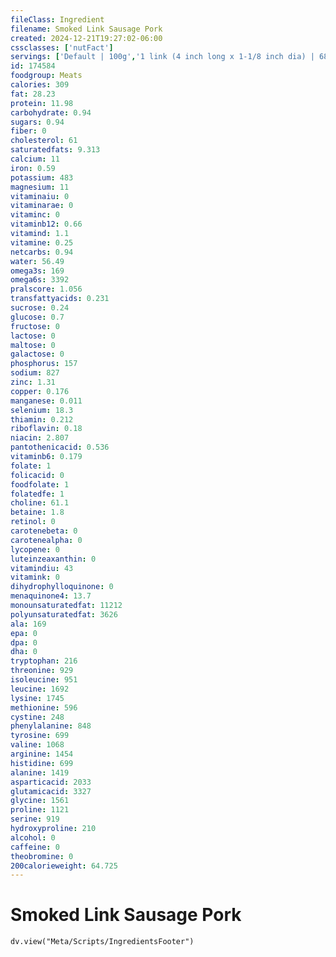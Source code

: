 ```yaml
---
fileClass: Ingredient
filename: Smoked Link Sausage Pork
created: 2024-12-21T19:27:02-06:00
cssclasses: ['nutFact']
servings: ['Default | 100g','1 link (4 inch long x 1-1/8 inch dia) | 68','1 link, little (2 inch long x 3/4 inch dia) | 16']
id: 174584
foodgroup: Meats
calories: 309
fat: 28.23
protein: 11.98
carbohydrate: 0.94
sugars: 0.94
fiber: 0
cholesterol: 61
saturatedfats: 9.313
calcium: 11
iron: 0.59
potassium: 483
magnesium: 11
vitaminaiu: 0
vitaminarae: 0
vitaminc: 0
vitaminb12: 0.66
vitamind: 1.1
vitamine: 0.25
netcarbs: 0.94
water: 56.49
omega3s: 169
omega6s: 3392
pralscore: 1.056
transfattyacids: 0.231
sucrose: 0.24
glucose: 0.7
fructose: 0
lactose: 0
maltose: 0
galactose: 0
phosphorus: 157
sodium: 827
zinc: 1.31
copper: 0.176
manganese: 0.011
selenium: 18.3
thiamin: 0.212
riboflavin: 0.18
niacin: 2.807
pantothenicacid: 0.536
vitaminb6: 0.179
folate: 1
folicacid: 0
foodfolate: 1
folatedfe: 1
choline: 61.1
betaine: 1.8
retinol: 0
carotenebeta: 0
carotenealpha: 0
lycopene: 0
luteinzeaxanthin: 0
vitamindiu: 43
vitamink: 0
dihydrophylloquinone: 0
menaquinone4: 13.7
monounsaturatedfat: 11212
polyunsaturatedfat: 3626
ala: 169
epa: 0
dpa: 0
dha: 0
tryptophan: 216
threonine: 929
isoleucine: 951
leucine: 1692
lysine: 1745
methionine: 596
cystine: 248
phenylalanine: 848
tyrosine: 699
valine: 1068
arginine: 1454
histidine: 699
alanine: 1419
asparticacid: 2033
glutamicacid: 3327
glycine: 1561
proline: 1121
serine: 919
hydroxyproline: 210
alcohol: 0
caffeine: 0
theobromine: 0
200calorieweight: 64.725
---
```


# Smoked Link Sausage Pork

```dataviewjs
dv.view("Meta/Scripts/IngredientsFooter")
```